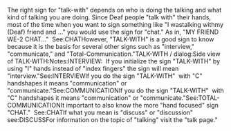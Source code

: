 The right sign for "talk-with" depends on who 
	is doing the talking and what kind of talking you are doing.
	Since Deaf people "talk with" their hands, most of the time when you want to 
	sign something like "I wastalking withmy (Deaf) friend and ..." you would use the sign 
	for "chat." As in, "MY FRIEND WE-2 CHAT..." 
	See:CHATHowever, "TALK-WITH" is a good sign to know because it is the basis for 
	several other signs such as "interview," "communicate," and "Total-Communication."TALK-WITH / dialog:Side view of TALK-WITH:Notes:INTERVIEW:  If you initialize the sign "TALK-WITH" by using "I" hands instead of "index
  fingers" the sign will mean "interview."See:INTERVIEWIf you do the sign "TALK-WITH"  with "C" handshapes it 
  means "communication" or "communicate."See:COMMUNICATIONIf you do the sign "TALK-WITH"  with "C" handshapes it means 
	"communication" or "communicate."See:TOTAL-COMMUNICATIONIt important to also know the 
	more "hand focused" sign  "CHAT."  See:CHATIf what you mean is "discuss" or "discussion" see:DISCUSSFor information on the topic of "talking" visit the "talk 
  page."